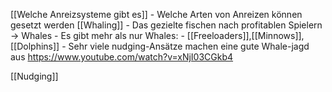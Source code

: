 [[Welche Anreizsysteme gibt es]]
	- Welche Arten von Anreizen können gesetzt werden
[[Whaling]]
	- Das gezielte fischen nach profitablen Spielern → Whales
	- Es gibt mehr als  nur Whales:
		- [[Freeloaders]],[[Minnows]],[[Dolphins]]
	- Sehr viele nudging-Ansätze machen eine gute Whale-jagd aus
	https://www.youtube.com/watch?v=xNjI03CGkb4
	
[[Nudging]]
